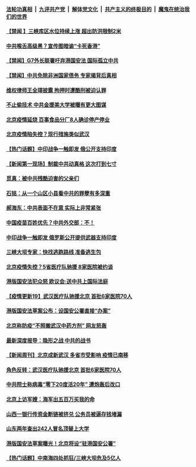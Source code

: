 ####  [法轮功真相](../../../../basic/blob/master/README.md?t=06220602) &nbsp;|&nbsp; [九评共产党](../../../../9ping.md/blob/master/README.md?t=06220602) &nbsp;|&nbsp; [解体党文化](../../../../jtdwh.md/blob/master/README.md?t=06220602)  &nbsp;|&nbsp; [共产主义的终极目的](../../../../gczydzjmd.md/blob/master/README.md?t=06220602) &nbsp;|&nbsp; [魔鬼在统治我们的世界](../../../../mgztzwmdsj.md/blob/master/README.md?t=06220602) 

#### [【禁闻 】三峡库区水位持续上涨 超出防洪限制2米](../pages/prog204/a102876422.md?t=06220602) 

#### [中共喉舌高级黑？宣传图暗谕“卡死香港”](../pages/prog204/a102876339.md?t=06220602) 

#### [【禁闻】G7外长联署吁弃港国安法 国际孤立中共](../pages/prog204/a102876384.md?t=06220602) 

#### [【禁闻】中共免除非洲国家债务 专家揭背后真相](../pages/prog204/a102876375.md?t=06220602) 

#### [维权律师王全璋披露 拘押时遭酷刑被迫认罪](../pages/prog204/a102876349.md?t=06220602) 

#### [不止偷技术 中共金援美大学被曝有更大图谋](../pages/prog204/a102876337.md?t=06220602) 

#### [北京疫情延烧 百事食品分厂8人确诊停产停业](../pages/prog204/a102876308.md?t=06220602) 

#### [北京疫情陷失控？现行措施类似武汉](../pages/prog204/a102876279.md?t=06220602) 

#### [【热门话题】中印战争一触即发 俄公开支持印度](../pages/prog204/a102876181.md?t=06220602) 

#### [【新闻第一现场】制裁中共动真格 这次打到七寸](../pages/prog204/a102876202.md?t=06220602) 

#### [觅真：被中共残酷迫害的父亲们](../pages/prog204/a102876156.md?t=06220602) 

#### [石铭：从一个山区小县看中共的罪孽有多深重](../pages/prog204/a102876150.md?t=06220602) 

#### [郝海东：中共表面不在意 实际上非常紧张](../pages/prog204/a102876119.md?t=06220602) 

#### [中国疫苗百姓优先？中共外交部：不！](../pages/prog204/a102876093.md?t=06220602) 

#### [中印战争一触即发 俄罗斯公开提供武器支持印度](../pages/prog204/a102876073.md?t=06220602) 

#### [三峡大坝专家：快找逃跑路线 准备逃生包](../pages/prog204/a102876042.md?t=06220602) 

#### [北京疫情失控？5省医疗队驰援 8家医院被约谈](../pages/prog204/a102876045.md?t=06220602) 

#### [港版国安法犯众怒 欧议会:送中共上国际法庭](../pages/prog204/a102876014.md?t=06220602) 

#### [【疫情更新19】武汉医疗队驰援北京 首批6家医院70人](../pages/prog204/a102871164.md?t=06220602) 

#### [港版国安法草案公布：设国安公署直接“办案”](../pages/prog204/a102875879.md?t=06220602) 

#### [北京称防疫“不照搬武汉中药方剂” 网友怒轰](../pages/prog204/a102875919.md?t=06220602) 

#### [最新深度报导：隐形之战 中共的战书](../pages/prog204/a102875967.md?t=06220602) 

#### [【新闻周刊】北京成新武汉 多省市受影响 疫情已南移](../pages/prog204/a102875931.md?t=06220602) 

#### [角色反转：武汉医疗队驰援北京 首批6家医院70人](../pages/prog204/a102875837.md?t=06220602) 

#### [中共院士称病毒“零下20度活20年” 遭炮轰后改口](../pages/prog204/a102875807.md?t=06220602) 

#### [北京上访军嫂：海军出五百万买我的命](../pages/prog204/a102875779.md?t=06220602) 

#### [山西一银行传资金断链被挤兑 公务员被逼存钱堵漏](../pages/prog204/a102875766.md?t=06220602) 

#### [山东两年查出242人冒名顶替上大学](../pages/prog204/a102875762.md?t=06220602) 

#### [港版国安法草案曝光！北京将设“驻港国安公署”](../pages/prog204/a102875728.md?t=06220602) 

#### [【热门话题】中南海四处抓狂/三峡大坝危及5亿人](../pages/prog204/a102875633.md?t=06220602) 

